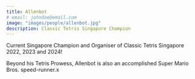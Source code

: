 ```yaml
---
title: Allenbot
# email: johndoe@email.com
image: "images/people/allenbot.jpg"
description: Classic Tetris Singapore Champion
---
```


Current Singapore Champion and Organiser of Classic Tetris Singapore 2022, 2023 and 2024!

Beyond his Tetris Prowess, Allenbot is also an accomplished Super Mario Bros. speed-runner.x
